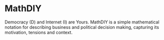 # MathDIY
Democracy (D) and Internet (I) are Yours. MathDIY is a simple mathematical notation for describing business and political decision making, capturing its motivation, tensions and context.
